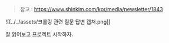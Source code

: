 
> 참고 : https://www.shinkim.com/kor/media/newsletter/1843

![[../../assets/크롤링 관련 질문 답변 캡쳐.png]]

잘 읽어보고 프로젝트 시작하자.
